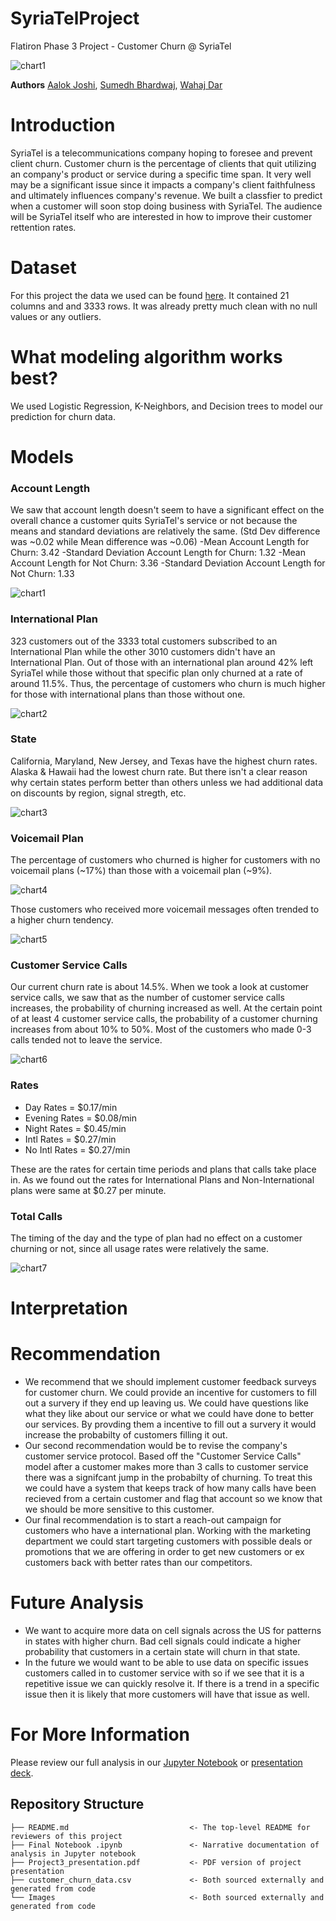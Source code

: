 # SyriaTelProject
Flatiron Phase 3 Project - Customer Churn @ SyriaTel 

![chart1](./Images/syria.png)

**Authors**
[Aalok Joshi](https://www.linkedin.com/in/aalokjoshi113/), [Sumedh Bhardwaj](https://www.linkedin.com/in/sumedh-bhardwaj-932767202/), [Wahaj Dar](https://www.linkedin.com/in/wahaj-dar-/)

# Introduction

SyriaTel is a telecommunications company hoping to foresee and prevent client churn. Customer churn is the percentage of clients that quit utilizing an company's product or service during a specific time span. It very well may be a significant issue since it impacts a company's client faithfulness and ultimately influences company's revenue.
We built a classfier to predict when a customer will soon stop doing business with SyriaTel. The audience will be SyriaTel itself who are interested in how to improve their customer rettention rates.

# Dataset
For this project the data we used can be found [here](https://www.kaggle.com/becksddf/churn-in-telecoms-dataset). It contained 21 columns and and 3333 rows. It was already pretty much clean with no null values or any outliers.

# What modeling algorithm works best?

We used Logistic Regression, K-Neighbors, and Decision trees to model our prediction for churn data.

# Models

### Account Length

We saw that account length doesn't seem to have a significant effect on the overall chance a customer quits SyriaTel's service or not because the means and standard deviations are relatively the same. (Std Dev difference was ~0.02 while Mean difference was ~0.06)
-Mean Account Length for Churn: 3.42
-Standard Deviation Account Length for Churn: 1.32
-Mean Account Length for Not Churn: 3.36
-Standard Deviation Account Length for Not Churn: 1.33

![chart1](./Images/AccountLength.jpg)

### International Plan
323 customers out of the 3333 total customers subscribed to an International Plan while the other 3010 customers didn't have an International Plan. Out of those with an international plan around 42% left SyriaTel while those without that specific plan only churned at a rate of around 11.5%. Thus, the percentage of customers who churn is much higher for those with international plans than those without one.

![chart2](./Images/Internationalchurn.jpg)

### State
California, Maryland, New Jersey, and Texas have the highest churn rates. Alaska & Hawaii had the lowest churn rate. But there isn't a clear reason why certain states perform better than others unless we had additional data on discounts by region, signal stregth, etc.

![chart3](./Images/ChurnState.jpg)

### Voicemail Plan
The percentage of customers who churned is higher for customers with no voicemail plans (~17%) than those with a voicemail plan (~9%). 

![chart4](./Images/Voicemailchurnfinal.jpg)

Those customers who received more voicemail messages often trended to a higher churn tendency.

![chart5](./Images/VoiceMailmessages.jpg)

### Customer Service Calls
Our current churn rate is about 14.5%. When we took a look at customer service calls, we saw that as the number of customer service calls increases, the probability of churning increased as well. At the certain point of at least 4 customer service calls, the probability of a customer churning increases from about 10% to 50%. Most of the customers who made 0-3 calls tended not to leave the service.

![chart6](./Images/CustomerService.jpg)

### Rates 
- Day Rates = $0.17/min
- Evening Rates = $0.08/min
- Night Rates = $0.45/min
- Intl Rates = $0.27/min
- No Intl Rates = $0.27/min

These are the rates for certain time periods and plans that calls take place in. As we found out the rates for International Plans and Non-International plans were same at $0.27 per minute.

### Total Calls
The timing of the day and the type of plan had no effect on a customer churning or not, since all usage rates were relatively the same.

![chart7](./Images/TotalCalls.jpg)

# Interpretation


# Recommendation
- We recommend that we should implement customer feedback surveys for customer churn. We could provide an incentive for customers to fill out a survery if they end up leaving us. We could have questions like what they like about our service or what we could have done to better our services. By provding them a incentive to fill out a survery it would increase the probabilty of customers filling it out. 
- Our second recommendation would be to revise the company's customer service protocol. Based off the "Customer Service Calls" model after a customer makes more than 3 calls to customer service there was a signifcant jump in the probabilty of churning. To treat this we could have a system that keeps track of how many calls have been recieved from a certain customer and flag that account so we know that we should be more sensitive to this customer.    
- Our final recommendation is to start a reach-out campaign for customers who have a international plan. Working with the marketing department we could start targeting customers with possible deals or promotions that we are offering in order to get new customers or ex customers back with better rates than our competitors. 

# Future Analysis
- We want to acquire more data on cell signals across the US for patterns in states with higher churn. Bad cell signals could indicate a higher probability that customers in a certain state will churn in that state. 
- In the future we would want to be able to use data on specific issues customers called in to customer service with so if we see that it is a repetitive issue we can quickly resolve it. If there is a trend in a specific issue then it is likely that more customers will have that issue as well.  

# For More Information
Please review our full analysis in our [Jupyter Notebook](Final_Notebook.ipynb) or [presentation deck](./Project3_Presentation.pdf).

## Repository Structure
```
├── README.md                           <- The top-level README for reviewers of this project
├── Final Notebook .ipynb               <- Narrative documentation of analysis in Jupyter notebook
├── Project3_presentation.pdf           <- PDF version of project presentation
├── customer_churn_data.csv             <- Both sourced externally and generated from code
└── Images                              <- Both sourced externally and generated from code
